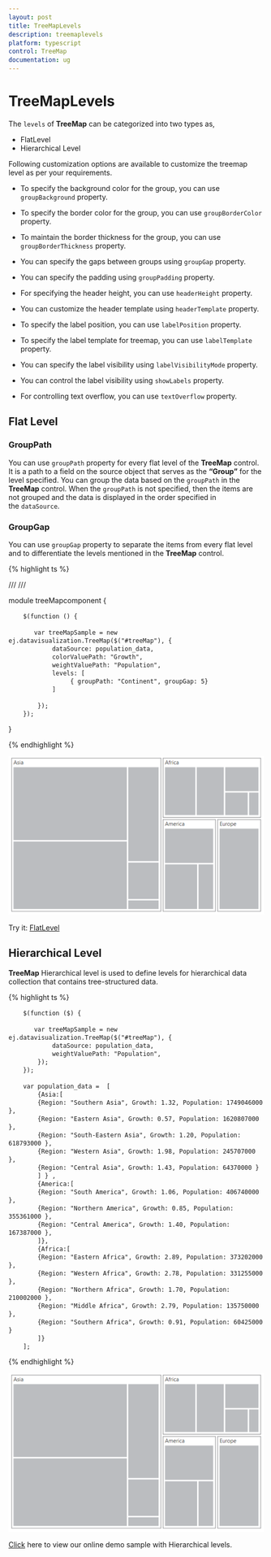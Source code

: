 ```yaml
---
layout: post
title: TreeMapLevels
description: treemaplevels
platform: typescript
control: TreeMap
documentation: ug
---
```


# TreeMapLevels

The `levels` of **TreeMap** can be categorized into two types as,

* FlatLevel
* Hierarchical Level

Following customization options are available to customize the treemap level as per your requirements.

* To specify the background color for the group, you can use `groupBackground` property.

* To specify the border color for the group, you can use `groupBorderColor` property.

* To maintain the border thickness for the group, you can use `groupBorderThickness` property.

* You can specify the gaps between groups using `groupGap` property.

* You can specify the padding using `groupPadding` property.

* For specifying the header height, you can use `headerHeight` property.

* You can customize the header template using `headerTemplate` property.

* To specify the label position, you can use `labelPosition` property.

* To specify the label template for treemap, you can use `labelTemplate` property.

* You can specify the label visibility using `labelVisibilityMode` property.

* You can control the label visibility using `showLabels` property.

* For controlling text overflow, you can use `textOverflow` property.

## Flat Level

### GroupPath

You can use `groupPath` property for every flat level of the **TreeMap** control. It is a path to a field on the source object that serves as the **“Group”** for the level specified. You can group the data based on the `groupPath` in the **TreeMap** control. When the `groupPath` is not specified, then the items are not grouped and the data is displayed in the order specified in the `dataSource`.

### GroupGap

You can use `groupGap` property to separate the items from every flat level and to differentiate the levels mentioned in the **TreeMap** control.

{% highlight ts %}

/// <reference path="../tsfiles/jquery.d.ts"></reference>
/// <reference path="../tsfiles/ej.web.all.d.ts"></reference>

module treeMapcomponent {

        $(function () {

           var treeMapSample = new ej.datavisualization.TreeMap($("#treeMap"), {
                dataSource: population_data,
                colorValuePath: "Growth",
                weightValuePath: "Population",
                levels: [
                     { groupPath: "Continent", groupGap: 5}              
                ]

            });
        });

}

{% endhighlight %}



![](TreeMapLevels_images/TreeMapLevels_img1.png)

Try it: [FlatLevel](http://jsplayground.syncfusion.com/plnqu1fu)

## Hierarchical Level

**TreeMap** Hierarchical level is used to define levels for hierarchical data collection that contains tree-structured data.

{% highlight ts %}

        $(function ($) {

           var treeMapSample = new ej.datavisualization.TreeMap($("#treeMap"), {
                dataSource: population_data,
                weightValuePath: "Population",
            });
        });

        var population_data =  [
            {Asia:[
            {Region: "Southern Asia", Growth: 1.32, Population: 1749046000 },
            {Region: "Eastern Asia", Growth: 0.57, Population: 1620807000 },
            {Region: "South-Eastern Asia", Growth: 1.20, Population: 618793000 },
            {Region: "Western Asia", Growth: 1.98, Population: 245707000 },
            {Region: "Central Asia", Growth: 1.43, Population: 64370000 }
            ] } ,
            {America:[
            {Region: "South America", Growth: 1.06, Population: 406740000 },
            {Region: "Northern America", Growth: 0.85, Population: 355361000 },
            {Region: "Central America", Growth: 1.40, Population: 167387000 },
            ]},
            {Africa:[
            {Region: "Eastern Africa", Growth: 2.89, Population: 373202000 },
            {Region: "Western Africa", Growth: 2.78, Population: 331255000 },
            {Region: "Northern Africa", Growth: 1.70, Population: 210002000 },
            {Region: "Middle Africa", Growth: 2.79, Population: 135750000 },
            {Region: "Southern Africa", Growth: 0.91, Population: 60425000 }
            ]}
        ];



{% endhighlight %}



![](TreeMapLevels_images/TreeMapLevels_img2.png)

[Click](http://js.syncfusion.com/demos/web/#!/bootstrap/treemap/hierarchical) here to view our online demo sample with Hierarchical levels.
